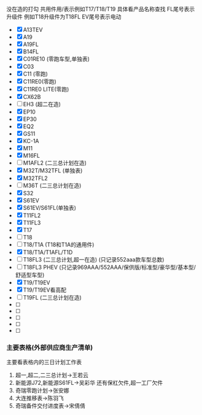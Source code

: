 没在造的打勾
共用件用/表示例如T17/T18/T19  具体看产品名称查找
FL尾号表示升级件  例如T18升级件为T18FL
EV尾号表示电动
- [x] A13TEV
- [x] A19
- [x] A19FL
- [x] B14FL
- [x] C01RE10   (零跑车型,单独表)
- [x] C03
- [x] C11 (零跑)
- [x] C11RE0(零跑)
- [x] C11RE0 LITE(零跑)
- [x] CX62B
- [ ] EH3  (超二在造)
- [x] EP10
- [x] EP30
- [x] EQ2
- [x] GS11
- [x] KC-1A
- [x] M11
- [x] M16FL
- [ ] M1AFL2  (二三总计划在造)
- [x] M32T/M32TFL  (单独表)
- [x] M32TFL2
- [ ] M36T  (二三总计划在造)
- [x] S32
- [x] S61EV
- [x] S61EV/S61FL(单独表)
- [x] T11FL2
- [x] T11FL3
- [x] T17
- [ ] T18
- [ ] T18/T1A   (T18和T1A的通用件)
- [x] T18/T1A/T1AFL/T1D
- [ ] T18FL3  (二三总计划,超一在造)  (只记录552aaa款车型总数)
- [ ] T18FL3 PHEV   (只记录969AAA/552AAA/保供版/标准型/豪华型/基本型/舒适型车型)
- [x] T19/T19EV
- [x] T19/T19EV看高配
- [ ] T19FL  (二三总计划在造)
- [ ] 
- [ ] 
- [ ] 
- [ ] 
- [ ] 
### 主要表格(外部供应商生产清单)
主要看表格内的三日计划工作表
1. 超一,超二,二三总计划->王若云
2. 新能源J72,新能源S61FL->吴彩华   还有保杠欠件,超一工厂欠件
3. 奇瑞零跑计划->张安娜
4. 大连推移表->陈羽飞
5. 奇瑞备件交付进度表->宋倩倩


















